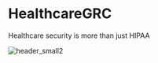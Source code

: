 # HealthcareGRC
Healthcare security is more than just HIPAA



![header_small2](https://user-images.githubusercontent.com/68176408/220494653-7a43bf6c-90b6-46a4-b983-44cf39c8cdc3.png)


